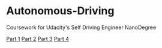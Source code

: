 # Autonomous-Driving
Coursework for Udacity's Self Driving Engineer NanoDegree


[Part 1](https://github.com/xyGZen/Autonomous-Driving/blob/master/Part%201%20-%20Lane%20Finding/P1_Solution.ipynb)
[Part 2](https://github.com/xyGZen/Autonomous-Driving/blob/master/Part%201%20-%20Lane%20Finding/P1_Solution.ipynb)
[Part 3](https://github.com/xyGZen/Autonomous-Driving/blob/master/Part%201%20-%20Lane%20Finding/P1_Solution.ipynb)
[Part 4](https://github.com/xyGZen/Autonomous-Driving/blob/master/Part%201%20-%20Lane%20Finding/P1_Solution.ipynb)
